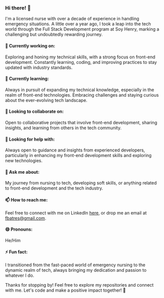 ### Hi there! 👋

I'm a licensed nurse with over a decade of experience in handling emergency situations. A little over a year ago, I took a leap into the tech world through the Full Stack Development program at Soy Henry, marking a challenging but undoubtedly rewarding journey.

#### 🔭 Currently working on:
Exploring and honing my technical skills, with a strong focus on front-end development. Constantly learning, coding, and improving practices to stay updated with industry standards.

#### 🌱 Currently learning:
Always in pursuit of expanding my technical knowledge, especially in the realm of front-end technologies. Embracing challenges and staying curious about the ever-evolving tech landscape.

#### 👯 Looking to collaborate on:
Open to collaborative projects that involve front-end development, sharing insights, and learning from others in the tech community.

#### 🤔 Looking for help with:
Always open to guidance and insights from experienced developers, particularly in enhancing my front-end development skills and exploring new technologies.

#### 💬 Ask me about:
My journey from nursing to tech, developing soft skills, or anything related to front-end development and the tech industry.

#### 📫 How to reach me:
Feel free to connect with me on LinkedIn [here](https://www.linkedin.com/in/ferjuanb101/), or drop me an email at [fbatres@gmail.com](mailto:fbatres@gmail.com).

#### 😄 Pronouns:
He/Him

#### ⚡ Fun fact:
I transitioned from the fast-paced world of emergency nursing to the dynamic realm of tech, always bringing my dedication and passion to whatever I do.

Thanks for stopping by! Feel free to explore my repositories and connect with me. Let's code and make a positive impact together! 🚀
